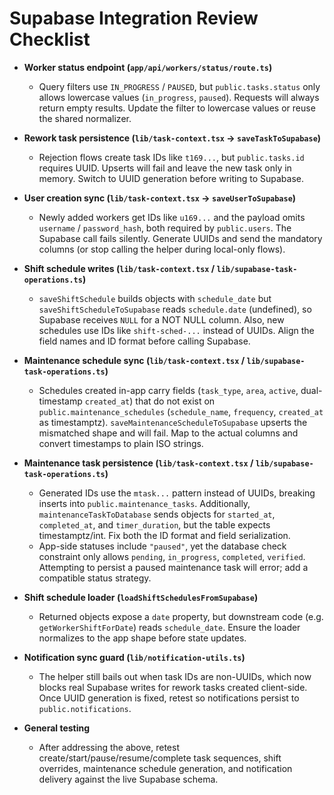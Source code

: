 # Supabase Integration Review Checklist

- **Worker status endpoint (`app/api/workers/status/route.ts`)**
  - Query filters use `IN_PROGRESS` / `PAUSED`, but `public.tasks.status` only allows lowercase values (`in_progress`, `paused`). Requests will always return empty results. Update the filter to lowercase values or reuse the shared normalizer.

- **Rework task persistence (`lib/task-context.tsx` → `saveTaskToSupabase`)**
  - Rejection flows create task IDs like `t169...`, but `public.tasks.id` requires UUID. Upserts will fail and leave the new task only in memory. Switch to UUID generation before writing to Supabase.

- **User creation sync (`lib/task-context.tsx` → `saveUserToSupabase`)**
  - Newly added workers get IDs like `u169...` and the payload omits `username` / `password_hash`, both required by `public.users`. The Supabase call fails silently. Generate UUIDs and send the mandatory columns (or stop calling the helper during local-only flows).

- **Shift schedule writes (`lib/task-context.tsx` / `lib/supabase-task-operations.ts`)**
  - `saveShiftSchedule` builds objects with `schedule_date` but `saveShiftScheduleToSupabase` reads `schedule.date` (undefined), so Supabase receives `NULL` for a NOT NULL column. Also, new schedules use IDs like `shift-sched-...` instead of UUIDs. Align the field names and ID format before calling Supabase.

- **Maintenance schedule sync (`lib/task-context.tsx` / `lib/supabase-task-operations.ts`)**
  - Schedules created in-app carry fields (`task_type`, `area`, `active`, dual-timestamp `created_at`) that do not exist on `public.maintenance_schedules` (`schedule_name`, `frequency`, `created_at` as timestamptz). `saveMaintenanceScheduleToSupabase` upserts the mismatched shape and will fail. Map to the actual columns and convert timestamps to plain ISO strings.

- **Maintenance task persistence (`lib/task-context.tsx` / `lib/supabase-task-operations.ts`)**
  - Generated IDs use the `mtask...` pattern instead of UUIDs, breaking inserts into `public.maintenance_tasks`. Additionally, `maintenanceTaskToDatabase` sends objects for `started_at`, `completed_at`, and `timer_duration`, but the table expects timestamptz/int. Fix both the ID format and field serialization.
  - App-side statuses include `"paused"`, yet the database check constraint only allows `pending`, `in_progress`, `completed`, `verified`. Attempting to persist a paused maintenance task will error; add a compatible status strategy.

- **Shift schedule loader (`loadShiftSchedulesFromSupabase`)**
  - Returned objects expose a `date` property, but downstream code (e.g. `getWorkerShiftForDate`) reads `schedule_date`. Ensure the loader normalizes to the app shape before state updates.

- **Notification sync guard (`lib/notification-utils.ts`)**
  - The helper still bails out when task IDs are non-UUIDs, which now blocks real Supabase writes for rework tasks created client-side. Once UUID generation is fixed, retest so notifications persist to `public.notifications`.

- **General testing**
  - After addressing the above, retest create/start/pause/resume/complete task sequences, shift overrides, maintenance schedule generation, and notification delivery against the live Supabase schema.
